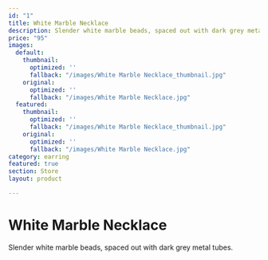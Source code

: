 ```yaml
---
id: "1"
title: White Marble Necklace
description: Slender white marble beads, spaced out with dark grey metal tubes.
price: "95"
images:
  default:
    thumbnail:
      optimized: ''
      fallback: "/images/White Marble Necklace_thumbnail.jpg"
    original:
      optimized: ''
      fallback: "/images/White Marble Necklace.jpg"
  featured:
    thumbnail:
      optimized: ''
      fallback: "/images/White Marble Necklace_thumbnail.jpg"
    original:
      optimized: ''
      fallback: "/images/White Marble Necklace.jpg"
category: earring
featured: true
section: Store
layout: product

---
```

# White Marble Necklace

Slender white marble beads, spaced out with dark grey metal tubes.
